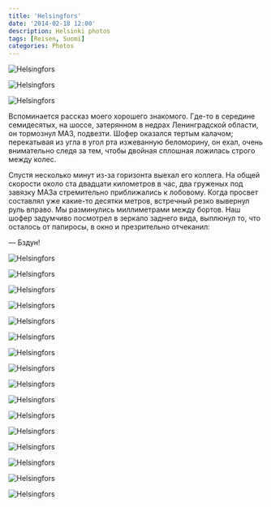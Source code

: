 ```yaml
---
title: 'Helsingfors'
date: '2014-02-18 12:00'
description: Helsinki photos
tags: [Reisen, Suomi]
categories: Photos
---
```


<div class='preview'><img src='{{urls.media}}/HelsinkiOK.jpg' alt='Helsingfors'></div>

<a id='03fc783ab6c358f227febddd6a88c036-600'></a>![Helsingfors]({{urls.media}}/03fc783ab6c358f227febddd6a88c036-600.jpg 'Софийская улица')

<a id='5b7ff1f82f9a160187aac3123f0d6fbc-600'></a>![Helsingfors]({{urls.media}}/5b7ff1f82f9a160187aac3123f0d6fbc-600.jpg 'Уступи дорогу велосипедистам-камикадзе')

Вспоминается рассказ моего хорошего знакомого. Где-то в середине семидесятых,
на шоссе, затерянном в недрах Ленинградской области, он тормознул МАЗ, подвезти.
Шофер оказался тертым калачом; перекатывая из угла в угол рта изжеванную беломорину,
он ехал, очень внимательно следя за тем, чтобы двойная сплошная ложилась строго
между колес.

Спустя несколько минут из-за горизонта выехал его коллега. На общей скорости
около ста двадцати километров в час, два груженых под завязку МАЗа стремительно
приближались к лобовому. Когда просвет составлял уже какие-то десятки метров,
встречный резко вывернул руль вправо. Мы разминулись миллиметрами между бортов.
Наш шофер задумчиво посмотрел в зеркало заднего вида, выплюнул то, что осталось
от папиросы, в окно и презрительно отчеканил:

— Бздун!

<a id='608162a37158685c35d47062f505db1e-600'></a>![Helsingfors]({{urls.media}}/608162a37158685c35d47062f505db1e-600.jpg 'Памятник гнезду на голове четвертого президента Финляндии Кюёсти Каллио (Kyösti Kallio)')

<a id='4060c45c397e36197cc667e9f624bd91-600'></a>![Helsingfors]({{urls.media}}/4060c45c397e36197cc667e9f624bd91-600.jpg 'Торговый центр в ста метрах от вокзала, крупнейший в городе…')

<a id='7539a51ee86f9acd7388910c2ac3d2dc-600'></a>![Helsingfors]({{urls.media}}/7539a51ee86f9acd7388910c2ac3d2dc-600.jpg '…и один из его выходов. Воскресенье, пять часов вечера.')

<a id='543f48d106c83444a2d1bbc8f5a4456c-600'></a>![Helsingfors]({{urls.media}}/543f48d106c83444a2d1bbc8f5a4456c-600.jpg 'Человек в бейсболке на полусогнутых ногах тычет неопознанным предметом в бок одноместного игрушечного автомобиля')

<a id='e6caa5c2551cbe8e50bff829e9524e3a-600'></a>![Helsingfors]({{urls.media}}/e6caa5c2551cbe8e50bff829e9524e3a-600.jpg 'Чувак в штанах имени Маяковского разгребает го́вна')

<a id='aa26e635ab192030586615c1ceb86276-600'></a>![Helsingfors]({{urls.media}}/aa26e635ab192030586615c1ceb86276-600.jpg 'Запрещено класть ящики на гантели')

<a id='5b56fae6b76215099f2b5911e5f7001b-600'></a>![Helsingfors]({{urls.media}}/5b56fae6b76215099f2b5911e5f7001b-600.jpg 'Семья имени Эшера (альтернативное название: «Шарнирные люди»)')

<a id='46f72dea85ba01d41a51fcd72fa7e797-600'></a>![Helsingfors]({{urls.media}}/46f72dea85ba01d41a51fcd72fa7e797-600.jpg 'Семья имени Эшера спустилась со знака на мостовую')

<a id='542fd41669ac85e97cdb2681eb5b02ea-600'></a>![Helsingfors]({{urls.media}}/542fd41669ac85e97cdb2681eb5b02ea-600.jpg 'Шарнирные люди без избыточной детализации')

<a id='e7b4cabbd662ebb8505e23decdabbe25-600'></a>![Helsingfors]({{urls.media}}/e7b4cabbd662ebb8505e23decdabbe25-600.jpg 'Дети с прокаченными левыми ногами')

<a id='c40aae5866c9eba298d5f782deeaa7c5-600'></a>![Helsingfors]({{urls.media}}/c40aae5866c9eba298d5f782deeaa7c5-600.jpg 'Дом на набережной')

<a id='e1d5f3a2d5472ce298dd274deca9ccd9-600'></a>![Helsingfors]({{urls.media}}/e1d5f3a2d5472ce298dd274deca9ccd9-600.jpg 'Литва тоже пристроилась в особнячке на набережной')

<a id='378e461828f59de53aa0fd803d902945-600'></a>![Helsingfors]({{urls.media}}/378e461828f59de53aa0fd803d902945-600.jpg 'В Греции, говорите, кризис?')

<a id='d9d58491efd928762606f4b33c8827d6-600'></a>![Helsingfors]({{urls.media}}/d9d58491efd928762606f4b33c8827d6-600.jpg 'Камушек в самом центре')

<a id='31ac43684e07038ebef06c8ff31d25b7-600'></a>![Helsingfors]({{urls.media}}/31ac43684e07038ebef06c8ff31d25b7-600.jpg 'Ресторан «Каждому второму посетителю — вилка!»')

<a id='d4bdda60569b486c918efa03442b2639-600'></a>![Helsingfors]({{urls.media}}/d4bdda60569b486c918efa03442b2639-600.jpg '«Марина мне сказала, что она устала…»')

